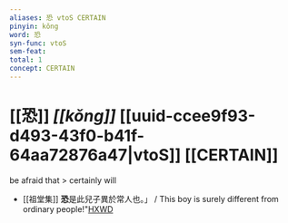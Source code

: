 ```yaml
---
aliases: 恐 vtoS CERTAIN
pinyin: kǒng
word: 恐
syn-func: vtoS
sem-feat: 
total: 1
concept: CERTAIN 
---
```

# [[恐]] *[[kǒng]]*  [[uuid-ccee9f93-d493-43f0-b41f-64aa72876a47|vtoS]] [[CERTAIN]]
be afraid that > certainly will
 - [[祖堂集]] **恐**是此兒子異於常人也。」 / This boy is surely different from ordinary people!"[HXWD](https://hxwd.org/textview.html?location=KR6q0002_Yan_003-1113a.42)